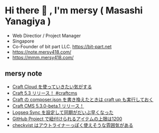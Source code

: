 # Hi there 👋 , I'm mersy ( Masashi Yanagiya )

- Web Directior / Project Manager
- Singapore
- Co-Founder of bit part LLC. https://bit-part.net
- https://note.mersy418.com/
- https://mmm.mersy418.com/

## mersy note
<!-- BLOG-POST-LIST:START -->
- [Craft Cloud を使っていきたい気がする](https://note.mersy418.com/article/craft-cloud-introduce?utm_source=feed)
- [Craft 5.3 リリース！ #craftcms](https://note.mersy418.com/article/craft-5-3-released?utm_source=feed)
- [Craft の composer.json を書き換えたときは craft up も実行しておく](https://note.mersy418.com/article/craft-composer-json-craft-up?utm_source=feed)
- [Craft CMS 5.3.0-beta.1 リリース！](https://note.mersy418.com/article/craft-cms-5-3-0-beta-1?utm_source=feed)
- [Logseq Sync を設定して同期がだいぶ早くなった](https://note.mersy418.com/article/logseq-sync?utm_source=feed)
- [GitHub Project で紐付けられるアイテムの上限は1200](https://note.mersy418.com/article/github-project-item-limit-1200?utm_source=feed)
- [checkvist はアウトライナーっぽく使えそうな雰囲気がある](https://note.mersy418.com/article/checkvist-outliner?utm_source=feed)
<!-- BLOG-POST-LIST:END -->

